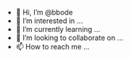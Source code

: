 - 👋 Hi, I’m @bbode
- 👀 I’m interested in ...
- 🌱 I’m currently learning ...
- 💞️ I’m looking to collaborate on ...
- 📫 How to reach me ...

<!---
bbode/bbode is a ✨ special ✨ repository because its `README.md` (this file) appears on your GitHub profile.
You can click the Preview link to take a look at your changes.
--->
